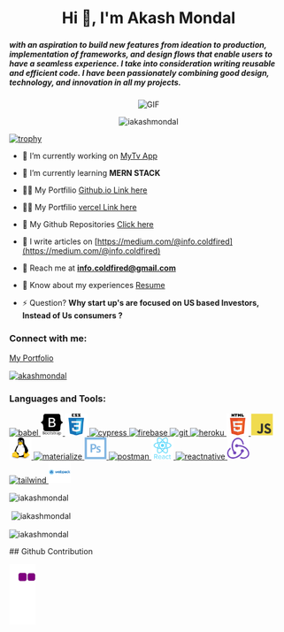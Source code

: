 <h1 align="center">Hi 👋, I'm Akash Mondal</h1>
<h3 align="center" an aspiring Full Stack MERN Developer from India.</h3>
<h5> with an aspiration to build new features from ideation to production, implementation of frameworks, and design flows that enable users to have a seamless experience. I take into consideration writing reusable and efficient code. I have been passionately combining good design, technology, and innovation in all my projects.</h5>

<div align="center"> <img src="https://i.giphy.com/media/M9gbBd9nbDrOTu1Mqx/giphy.webp" alt="GIF"/>
</div>

<p align="center"> <img src="https://komarev.com/ghpvc/?username=iakashmondal&label=Profile%20views&color=0e75b6&style=flat" alt="iakashmondal" /> </p>

  [![trophy](https://github-profile-trophy.vercel.app/?username=IAkashMondal&theme=darkhub)](https://github.com/IAkashMondal/github-profile-trophy)


- 🔭 I’m currently working on [MyTv App](https://github.com/priyanshu1120/bent-tail-4615)

- 🌱 I’m currently learning **MERN STACK**

- 👨‍💻 My Portfilio [Github.io Link here](https://iakashmondal.github.io/)

- 👨‍💻 My Portfilio [vercel Link here](https://iakashmondal-iakashmondal.vercel.app/)

- 👀 My Github Repositories [Click here](https://github.com/IAkashMondal?tab=repositories)

- 📝 I  write articles on [https://medium.com/@info.coldfired](https://medium.com/@info.coldfired)

- 👥 Reach me at **info.coldfired@gmail.com**

- 📄 Know about my experiences [Resume](https://drive.google.com/file/d/1wWg3y8BhopSfhfpF4IyRpfDDBZPo9w52/view?usp=sharing)

- ⚡ Question? **Why start up's are focused on US based Investors, Instead of Us consumers ?**

<h3 align="left">Connect with me:</h3>
<p align="left">
<p><a href="(https://iakashmondal.github.io/" target="_blank">My Portfolio </a></p>
<a href="https://www.linkedin.com/in/akash-mondal-859b4b228/" target="_blank"><img align="center" src="https://raw.githubusercontent.com/rahuldkjain/github-profile-readme-generator/master/src/images/icons/Social/linked-in-alt.svg" alt="akashmondal" height="30" width="40" /></a>
</p>

<h3 align="left">Languages and Tools:</h3>
<p align="left"> <a href="https://babeljs.io/" target="_blank" rel="noreferrer"> <img src="https://www.vectorlogo.zone/logos/babeljs/babeljs-icon.svg" alt="babel" width="40" height="40"/> </a> <a href="https://getbootstrap.com" target="_blank" rel="noreferrer"> <img src="https://raw.githubusercontent.com/devicons/devicon/master/icons/bootstrap/bootstrap-plain-wordmark.svg" alt="bootstrap" width="40" height="40"/> </a> <a href="https://www.w3schools.com/css/" target="_blank" rel="noreferrer"> <img src="https://raw.githubusercontent.com/devicons/devicon/master/icons/css3/css3-original-wordmark.svg" alt="css3" width="40" height="40"/> </a> <a href="https://www.cypress.io" target="_blank" rel="noreferrer"> <img src="https://raw.githubusercontent.com/simple-icons/simple-icons/6e46ec1fc23b60c8fd0d2f2ff46db82e16dbd75f/icons/cypress.svg" alt="cypress" width="40" height="40"/> </a> <a href="https://firebase.google.com/" target="_blank" rel="noreferrer"> <img src="https://www.vectorlogo.zone/logos/firebase/firebase-icon.svg" alt="firebase" width="40" height="40"/> </a> <a href="https://git-scm.com/" target="_blank" rel="noreferrer"> <img src="https://www.vectorlogo.zone/logos/git-scm/git-scm-icon.svg" alt="git" width="40" height="40"/> </a> <a href="https://heroku.com" target="_blank" rel="noreferrer"> <img src="https://www.vectorlogo.zone/logos/heroku/heroku-icon.svg" alt="heroku" width="40" height="40"/> </a> <a href="https://www.w3.org/html/" target="_blank" rel="noreferrer"> <img src="https://raw.githubusercontent.com/devicons/devicon/master/icons/html5/html5-original-wordmark.svg" alt="html5" width="40" height="40"/> </a> <a href="https://developer.mozilla.org/en-US/docs/Web/JavaScript" target="_blank" rel="noreferrer"> <img src="https://raw.githubusercontent.com/devicons/devicon/master/icons/javascript/javascript-original.svg" alt="javascript" width="40" height="40"/> </a> <a href="https://www.linux.org/" target="_blank" rel="noreferrer"> <img src="https://raw.githubusercontent.com/devicons/devicon/master/icons/linux/linux-original.svg" alt="linux" width="40" height="40"/> </a> <a href="https://materializecss.com/" target="_blank" rel="noreferrer"> <img src="https://raw.githubusercontent.com/prplx/svg-logos/5585531d45d294869c4eaab4d7cf2e9c167710a9/svg/materialize.svg" alt="materialize" width="40" height="40"/> </a> <a href="https://www.photoshop.com/en" target="_blank" rel="noreferrer"> <img src="https://raw.githubusercontent.com/devicons/devicon/master/icons/photoshop/photoshop-line.svg" alt="photoshop" width="40" height="40"/> </a> <a href="https://postman.com" target="_blank" rel="noreferrer"> <img src="https://www.vectorlogo.zone/logos/getpostman/getpostman-icon.svg" alt="postman" width="40" height="40"/> </a> <a href="https://reactjs.org/" target="_blank" rel="noreferrer"> <img src="https://raw.githubusercontent.com/devicons/devicon/master/icons/react/react-original-wordmark.svg" alt="react" width="40" height="40"/> </a> <a href="https://reactnative.dev/" target="_blank" rel="noreferrer"> <img src="https://reactnative.dev/img/header_logo.svg" alt="reactnative" width="40" height="40"/> </a> <a href="https://redux.js.org" target="_blank" rel="noreferrer"> <img src="https://raw.githubusercontent.com/devicons/devicon/master/icons/redux/redux-original.svg" alt="redux" width="40" height="40"/> </a> <a href="https://tailwindcss.com/" target="_blank" rel="noreferrer"> <img src="https://www.vectorlogo.zone/logos/tailwindcss/tailwindcss-icon.svg" alt="tailwind" width="40" height="40"/> </a> <a href="https://webpack.js.org" target="_blank" rel="noreferrer"> <img src="https://raw.githubusercontent.com/devicons/devicon/d00d0969292a6569d45b06d3f350f463a0107b0d/icons/webpack/webpack-original-wordmark.svg" alt="webpack" width="40" height="40"/> </a> </p>

<p><img align="center" src="https://github-readme-stats.vercel.app/api/top-langs?username=iakashmondal&show_icons=true&locale=en&layout=compact" alt="iakashmondal" /></p>

<p>&nbsp;<img align="center" src="https://github-readme-stats.vercel.app/api?username=iakashmondal&show_icons=true&locale=en" alt="iakashmondal" /></p>

<p><img align="center" src="https://github-readme-streak-stats.herokuapp.com/?user=iakashmondal&" alt="iakashmondal" /></p>
## Github Contribution

  ![snake gif](https://github.com/IAkashMondal/IAkashMondal/blob/output/github-contribution-grid-snake.gif)
  

